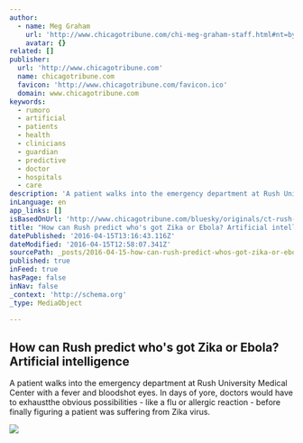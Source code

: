 ```yaml
---
author:
  - name: Meg Graham
    url: 'http://www.chicagotribune.com/chi-meg-graham-staff.html#nt=byline'
    avatar: {}
related: []
publisher:
  url: 'http://www.chicagotribune.com'
  name: chicagotribune.com
  favicon: 'http://www.chicagotribune.com/favicon.ico'
  domain: www.chicagotribune.com
keywords:
  - rumoro
  - artificial
  - patients
  - health
  - clinicians
  - guardian
  - predictive
  - doctor
  - hospitals
  - care
description: 'A patient walks into the emergency department at Rush University Medical Center with a fever and bloodshot eyes. In days of yore, doctors would have to exhaustthe obvious possibilities - like a flu or allergic reaction - before finally figuring a patient was suffering from Zika virus.'
inLanguage: en
app_links: []
isBasedOnUrl: 'http://www.chicagotribune.com/bluesky/originals/ct-rush-guardian-rumoro-artificial-intelligence-bsi-20160415-story.html'
title: "How can Rush predict who's got Zika or Ebola? Artificial intelligence"
datePublished: '2016-04-15T13:16:43.116Z'
dateModified: '2016-04-15T12:58:07.341Z'
sourcePath: _posts/2016-04-15-how-can-rush-predict-whos-got-zika-or-ebola-artificial-int.md
published: true
inFeed: true
hasPage: false
inNav: false
_context: 'http://schema.org'
_type: MediaObject

---
```

<article style=""><h1>How can Rush predict who's got Zika or Ebola? Artificial intelligence</h1><p>A patient walks into the emergency department at Rush University Medical Center with a fever and bloodshot eyes. In days of yore, doctors would have to exhaustthe obvious possibilities - like a flu or allergic reaction - before finally figuring a patient was suffering from Zika virus.</p><img src="http://www.trbimg.com/img-571018be/turbine/ct-rush-guardian-rumoro-artificial-intelligence-bsi-20160415" /></article>